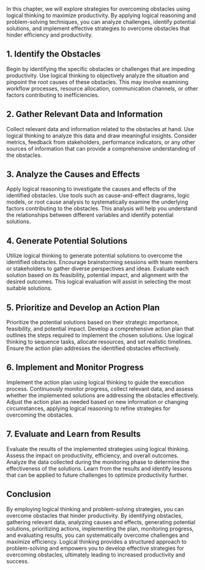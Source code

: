 
In this chapter, we will explore strategies for overcoming obstacles using logical thinking to maximize productivity. By applying logical reasoning and problem-solving techniques, you can analyze challenges, identify potential solutions, and implement effective strategies to overcome obstacles that hinder efficiency and productivity.

1\. Identify the Obstacles
-------------------------

Begin by identifying the specific obstacles or challenges that are impeding productivity. Use logical thinking to objectively analyze the situation and pinpoint the root causes of these obstacles. This may involve examining workflow processes, resource allocation, communication channels, or other factors contributing to inefficiencies.

2\. Gather Relevant Data and Information
---------------------------------------

Collect relevant data and information related to the obstacles at hand. Use logical thinking to analyze this data and draw meaningful insights. Consider metrics, feedback from stakeholders, performance indicators, or any other sources of information that can provide a comprehensive understanding of the obstacles.

3\. Analyze the Causes and Effects
---------------------------------

Apply logical reasoning to investigate the causes and effects of the identified obstacles. Use tools such as cause-and-effect diagrams, logic models, or root cause analysis to systematically examine the underlying factors contributing to the obstacles. This analysis will help you understand the relationships between different variables and identify potential solutions.

4\. Generate Potential Solutions
-------------------------------

Utilize logical thinking to generate potential solutions to overcome the identified obstacles. Encourage brainstorming sessions with team members or stakeholders to gather diverse perspectives and ideas. Evaluate each solution based on its feasibility, potential impact, and alignment with the desired outcomes. This logical evaluation will assist in selecting the most suitable solutions.

5\. Prioritize and Develop an Action Plan
----------------------------------------

Prioritize the potential solutions based on their strategic importance, feasibility, and potential impact. Develop a comprehensive action plan that outlines the steps required to implement the chosen solutions. Use logical thinking to sequence tasks, allocate resources, and set realistic timelines. Ensure the action plan addresses the identified obstacles effectively.

6\. Implement and Monitor Progress
---------------------------------

Implement the action plan using logical thinking to guide the execution process. Continuously monitor progress, collect relevant data, and assess whether the implemented solutions are addressing the obstacles effectively. Adjust the action plan as needed based on new information or changing circumstances, applying logical reasoning to refine strategies for overcoming the obstacles.

7\. Evaluate and Learn from Results
----------------------------------

Evaluate the results of the implemented strategies using logical thinking. Assess the impact on productivity, efficiency, and overall outcomes. Analyze the data collected during the monitoring phase to determine the effectiveness of the solutions. Learn from the results and identify lessons that can be applied to future challenges to optimize productivity further.

Conclusion
----------

By employing logical thinking and problem-solving strategies, you can overcome obstacles that hinder productivity. By identifying obstacles, gathering relevant data, analyzing causes and effects, generating potential solutions, prioritizing actions, implementing the plan, monitoring progress, and evaluating results, you can systematically overcome challenges and maximize efficiency. Logical thinking provides a structured approach to problem-solving and empowers you to develop effective strategies for overcoming obstacles, ultimately leading to increased productivity and success.
